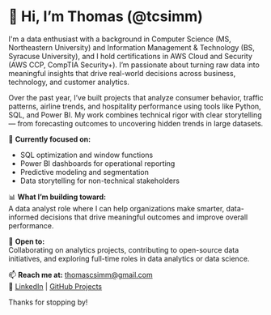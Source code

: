 # 👋 Hi, I’m Thomas (@tcsimm)

I'm a data enthusiast with a background in Computer Science (MS, Northeastern University) and Information Management & Technology (BS, Syracuse University), and I hold certifications in AWS Cloud and Security (AWS CCP, CompTIA Security+).
I’m passionate about turning raw data into meaningful insights that drive real-world decisions across business, technology, and customer analytics.

Over the past year, I’ve built projects that analyze consumer behavior, traffic patterns, airline trends, and hospitality performance using tools like Python, SQL, and Power BI. My work combines technical rigor with clear storytelling — from forecasting outcomes to uncovering hidden trends in large datasets.

🧠 **Currently focused on:**  
- SQL optimization and window functions  
- Power BI dashboards for operational reporting  
- Predictive modeling and segmentation  
- Data storytelling for non-technical stakeholders  

📊 **What I’m building toward:**  
A data analyst role where I can help organizations make smarter, data-informed decisions that drive meaningful outcomes and improve overall performance.

🤝 **Open to:**  
Collaborating on analytics projects, contributing to open-source data initiatives, and exploring full-time roles in data analytics or data science.

📫 **Reach me at:** thomascsimm@gmail.com  
🔗 [LinkedIn](https://www.linkedin.com/in/tcsimm) | [GitHub Projects](https://github.com/tcsimm)

Thanks for stopping by!

